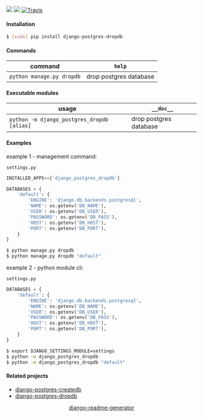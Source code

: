 <!--
https://pypi.org/project/readme-generator/
https://pypi.org/project/python-readme-generator/
https://pypi.org/project/django-readme-generator/
-->

[![](https://img.shields.io/pypi/pyversions/django-postgres-dropdb.svg?longCache=True)](https://pypi.org/project/django-postgres-dropdb/)
[![](https://img.shields.io/pypi/v/django-postgres-dropdb.svg?maxAge=3600)](https://pypi.org/project/django-postgres-dropdb/)
[![Travis](https://api.travis-ci.org/andrewp-as-is/django-postgres-dropdb.py.svg?branch=master)](https://travis-ci.org/andrewp-as-is/django-postgres-dropdb.py/)

#### Installation
```bash
$ [sudo] pip install django-postgres-dropdb
```

#### Commands
command|`help`
-|-
`python manage.py dropdb` |drop postgres database

#### Executable modules
usage|`__doc__`
-|-
`python -m django_postgres_dropdb [alias]` |drop postgres database

#### Examples
example 1 - management command:

`settings.py`

```python
INSTALLED_APPS+=['django_postgres_dropdb']

DATABASES = {
    'default': {
        'ENGINE': 'django.db.backends.postgresql',
        'NAME': os.getenv('DB_NAME'),
        'USER': os.getenv('DB_USER'),
        'PASSWORD': os.getenv('DB_PASS'),
        'HOST': os.getenv('DB_HOST'),
        'PORT': os.getenv('DB_PORT'),
    }
}
```

```bash
$ python manage.py dropdb
$ python manage.py dropdb "default"
```

example 2 - python module cli:

`settings.py`

```python
DATABASES = {
    'default': {
        'ENGINE': 'django.db.backends.postgresql',
        'NAME': os.getenv('DB_NAME'),
        'USER': os.getenv('DB_USER'),
        'PASSWORD': os.getenv('DB_PASS'),
        'HOST': os.getenv('DB_HOST'),
        'PORT': os.getenv('DB_PORT'),
    }
}
```

```bash
$ export DJANGO_SETTINGS_MODULE=settings
$ python -m django_postgres_dropdb
$ python -m django_postgres_dropdb "default"
```

#### Related projects
+   [django-postgres-createdb](https://pypi.org/project/django-postgres-createdb/)
+   [django-postgres-dropdb](https://pypi.org/project/django-postgres-dropdb/)

<p align="center">
    <a href="https://pypi.org/project/django-readme-generator/">django-readme-generator</a>
</p>